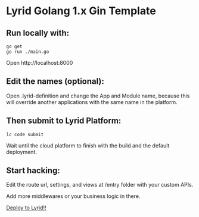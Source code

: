 ﻿# Lyrid Golang 1.x Gin Template

## Run locally with:
```
go get
go run ./main.go
```

Open http://localhost:8000

## Edit the names (optional):
Open .lyrid-definition and change the App and Module name, because this will override another applications with the same name in the platform.

## Then submit to Lyrid Platform:

```
lc code submit
```
Wait until the cloud platform to finish with the build and the default deployment.

## Start hacking:

Edit the route url, settings, and views at /entry folder with your custom APIs.

Add more middlewares or your business logic in there.

[Deploy to Lyrid!!](http://localhost:3000/login?one-click-deploy=true&origin=github&repository-url=[https://github.com/LyridInc/NextJS13-Node18.x-Template](https://github.com/LyridInc/Gin-Go1.x-Template).git&env=testing&project-type=Go&repo-name=Gin-Go1.x)
